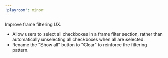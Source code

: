 ```yaml
---
'playroom': minor
---
```


Improve frame filtering UX.

- Allow users to select all checkboxes in a frame filter section, rather than automatically unselecting all checkboxes when all are selected.
- Rename the "Show all" button to "Clear" to reinforce the filtering pattern.
